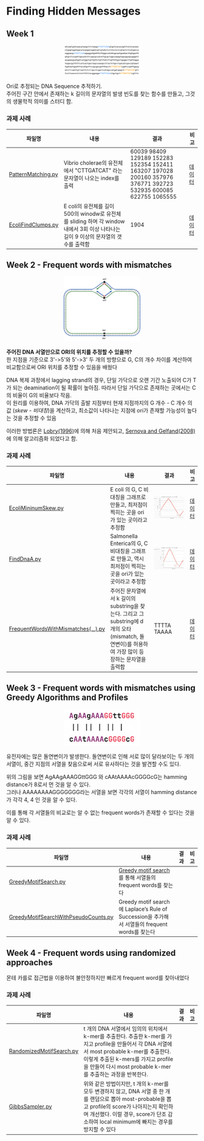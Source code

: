 # Finding Hidden Messages

## Week 1
<p align="center"><img src="https://github.com/yeojingi/finding-hidden-messages-in-dna/blob/main/others/imgs/ori2.png" width="40%"></p>
<!-- ![ORI](https://github.com/yeojingi/finding-hidden-messages-in-dna/blob/main/others/imgs/ori2.png){: width="40%"}  -->
<p>Ori로 추정되는 DNA Sequence 추적하기. <br>
주어진 구간 안에서 존재하는 k 길이의 문자열의 발생 빈도를 찾는 함수를 만들고, 그것의 생물학적 의미를 스터디 함.</p>

### 과제 사례
|파일명|내용|결과|비고|
|------|---|---|---|
|[PatternMatching.py](https://github.com/yeojingi/finding-hidden-messages-in-dna/blob/main/week1/some-hidden-messages-are-more-surprising/PatternMatching.py)|Vibrio cholerae의 유전체에서 "CTTGATCAT" 라는 문자열이 나오는 index를 출력|60039 98409 129189 152283 152354 152411 163207 197028 200160 357976 376771 392723 532935 600085 622755 1065555|[데이터](https://github.com/yeojingi/finding-hidden-messages-in-dna/blob/main/week1/some-hidden-messages-are-more-surprising/dataset/Vibrio_cholerae.txt)|
|[EcoliFindClumps.py](https://github.com/yeojingi/finding-hidden-messages-in-dna/blob/main/week1/some-hidden-messages-are-more-surprising/EcoliFindClumps.py) |E coli의 유전체를 길이 500의 winodw로 유전체를 sliding 하며 각 window 내에서 3회 이상 나타나는 길이 9 이상의 문자열의 갯수를 출력함| 1904|[데이터](https://github.com/yeojingi/finding-hidden-messages-in-dna/blob/main/week1/some-hidden-messages-are-more-surprising/dataset/E_coli.txt)|


## Week 2 - Frequent words with mismatches
<p align="center"><img src="https://raw.githubusercontent.com/yeojingi/finding-hidden-messages-in-dna/main/others/imgs/ori3.png" width="40%"></p>
 <p><b>주어진 DNA 서열만으로 ORI의 위치를 추정할 수 있을까?</b><br>한 지점을 기준으로 3'->5'와 5'->3' 두 개의 방향으로 G, C의 개수 차이를 계산하여 비교함으로써 ORI 위치를 추정할 수 있음을 배웠다</p>
 <p>DNA 복제 과정에서 lagging strand의 경우, 단일 가닥으로 오랜 기간 노출되어 C가 T가 되는 deamination이 될 확률이 높아짐. 따라서 단일 가닥으로 존재하는 곳에서는 C의 비율이 G의 비율보다 작음.  <br>
 이 원리를 이용하여, DNA 가닥의 출발 지점부터 현재 지점까지의 G 개수 - C 개수 의 값 (<i>skew - 비대칭</i>)을 계산하고, 최소값이 나타나는 지점에 ori가 존재할 가능성이 높다는 것을 추정할 수 있음</p>
 <p>이러한 방법론은 <a href="https://pubmed.ncbi.nlm.nih.gov/8676740/">Lobry(1996)</a>에 의해 처음 제안되고, <a href="https://pubmed.ncbi.nlm.nih.gov/18660512/">Sernova and Gelfand(2008)</a>에 의해 알고리즘화 되었다고 함.</p>

### 과제 사례
|파일명|내용|결과|비고|
|------|---|---|---|
|[EcoliMininumSkew.py](https://github.com/yeojingi/finding-hidden-messages-in-dna/blob/main/week2/1.3_GC_contents/EcoliMininumSkew.py)|E coli 의 G, C 비대칭을 그래프로 만들고, 최저점이 찍히는 곳을 ori가 있는 곳이라고 추정함|![E coli](https://raw.githubusercontent.com/yeojingi/finding-hidden-messages-in-dna/main/others/imgs/ecoli_GCs.png)|[데이터](https://github.com/yeojingi/finding-hidden-messages-in-dna/blob/main/week2/1.3_GC_contents/data/E_coli.txt)|
|[FindDnaA.py](https://github.com/yeojingi/finding-hidden-messages-in-dna/blob/main/week2/1.6/FindDnaA.py)| Salmonella Enterica의 G, C 비대칭을 그래프로 만들고, 역시 최저점이 찍히는 곳을 ori가 있는 곳이라고 추정함|![Salmonella Enterica](https://raw.githubusercontent.com/yeojingi/finding-hidden-messages-in-dna/main/others/imgs/SalmonellaEnterica_GCs.png)|[데이터](https://github.com/yeojingi/finding-hidden-messages-in-dna/blob/main/week2/1.6/data/SalmonellaEnterica.txt)|
|[FrequentWordsWithMismatches(...).py](https://github.com/yeojingi/finding-hidden-messages-in-dna/blob/main/week2/1.4/FrequentWordsWithMismatchesAndReversed.py)|주어진 문자열에서 k 길이의 substring을 찾는다. 그리고 그 substring에 d 개의 오타(mismatch, 돌연변이)를 허용하여 가장 많이 등장하는 문자열을 출력함|TTTTA TAAAA|[데이터](https://github.com/yeojingi/finding-hidden-messages-in-dna/blob/main/week2/1.4/data/dataset_9_10.txt)|

## Week 3 - Frequent words with mismatches using Greedy Algorithms and Profiles

<p align="center"><img src="https://raw.githubusercontent.com/yeojingi/finding-hidden-messages-in-dna/main/others/imgs/similar.png" width="40%"></p>
<p>유전자에는 많은 돌연변이가 발생한다. 돌연변이로 인해 서로 많이 달라보이는 두 개의 서열이, 중간 지점의 서열을 찾음으로써 서로 유사하다는 것을 발견할 수도 있다.</p>
<p>위의 그림을 보면 AgAAgAAAGGttGGG 와 cAAtAAAAcGGGGcG는 hamming distance가 8로서 먼 것을 알 수 있다. <br> 그러나 AAAAAAAAGGGGGGG라는 서열을 보면 각각의 서열이 hamming distance가 각각 4, 4 인 것을 알 수 있다.</p>
<p>이를 통해 각 서열들의 비교로는 알 수 없는 frequent words가 존재할 수 있다는 것을 알 수 있다.</p>

### 과제 사례
|파일명|내용|결과|비고|
|------|---|---|---|
|[GreedyMotifSearch.py](https://github.com/yeojingi/finding-hidden-messages-in-dna/blob/main/week3/1.5/GreedyMotifSearch.py)|[Greedy motif search](https://www.mrgraeme.com/greedy-motif-search/)를 통해 서열들의 frequent words를 찾는다|||
|[GreedyMotifSearchWithPseudoCounts.py](https://github.com/yeojingi/finding-hidden-messages-in-dna/blob/main/week3/1.6/GreedyMotifSearchWithPseudoCounts.py)|Greedy motif search에 Laplace’s Rule of Succession을 추가해서 서열들의 frequent words를 찾는다|||

## Week 4 - Frequent words using randomized approaches

<p>몬테 카를로 접근법을 이용하여 불안정하지만 빠르게 frequent word를 찾아내었다</p>

### 과제 사례
|파일명|내용|결과|비고|
|------|---|---|---|
|[RandomizedMotifSearch.py](https://github.com/yeojingi/finding-hidden-messages-in-dna/blob/main/week4/1.1/RandomizedMotifSearch.py)|t 개의 DNA 서열에서 임의의 위치에서 k-mer를 추출한다. 추출한 k-mer를 가지고 profile을 만들어서 각 DNA 서열에서 most probable k-mer를 추출한다. 이렇게 추출된 k-mers를 가지고 profile을 만들어 다시 most probable k-mer를 추출하는 과정을 반복한다.|||
|[GibbsSampler.py](https://github.com/yeojingi/finding-hidden-messages-in-dna/blob/main/week4/1.3/GibbsSampler.py)|위와 같은 방법이지만, t 개의 k-mer를 모두 변경하지 않고, DNA 서열 중 한 개를 랜덤으로 뽑아 most-probable을 뽑고 profile의 score가 나아지는지 확인하며 개선했다. 이럴 경우, score가 단조 감소하여 local minimum에 빠지는 경우를 방지할 수 있다|||